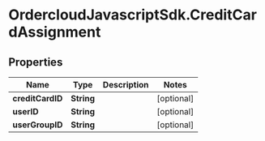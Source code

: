 # OrdercloudJavascriptSdk.CreditCardAssignment

## Properties
Name | Type | Description | Notes
------------ | ------------- | ------------- | -------------
**creditCardID** | **String** |  | [optional] 
**userID** | **String** |  | [optional] 
**userGroupID** | **String** |  | [optional] 


